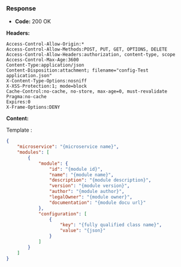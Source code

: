 ### Response

* **Code:** 200 OK

**Headers:**

`Access-Control-Allow-Origin:*`  
`Access-Control-Allow-Methods:POST, PUT, GET, OPTIONS, DELETE`  
`Access-Control-Allow-Headers:authorization, content-type, scope`  
`Access-Control-Max-Age:3600`  
`Content-Type:application/json`  
`Content-Disposition:attachment; filename="config-Test application.json"`  
`X-Content-Type-Options:nosniff`  
`X-XSS-Protection:1; mode=block`  
`Cache-Control:no-cache, no-store, max-age=0, must-revalidate`  
`Pragma:no-cache`  
`Expires:0`  
`X-Frame-Options:DENY`  

**Content:**

Template :

```json
{
    "microservice": "{microservice name}",
    "modules": [
        {
            "module": {
                "id": "{module id}",
                "name": "{module name}",
                "description": "{module description}",
                "version": "{module version}",
                "author": "{module author}",
                "legalOwner": "{module owner}",
                "documentation": "{module docu url}"
            },
            "configuration": [
                {
                    "key": "{fully qualified class name}",
                    "value": "{json}"
                }
            ]
        }
    ]
}
```
